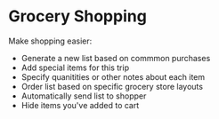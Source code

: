 Grocery Shopping
================

Make shopping easier:

- Generate a new list based on commmon purchases
- Add special items for this trip
- Specify quanitities or other notes about each item
- Order list based on specific grocery store layouts
- Automatically send list to shopper
- Hide items you've added to cart

